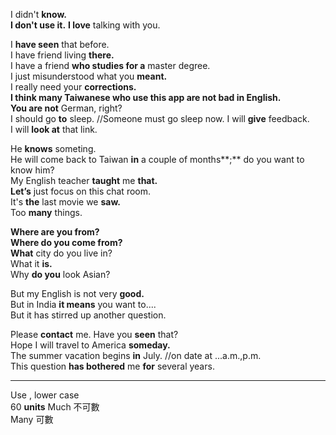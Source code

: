 I didn't **know.**   
**I don't use it.** 
**I love** talking with you.  

I **have seen** that before.  
I have friend living **there.**  
I have a friend **who studies for a** master degree.  
I just misunderstood what you **meant.**  
I really need your **corrections.**  
**I think many Taiwanese who use this app are not bad in English.**  
**You are not** German, right?   
I should go **to** sleep.  //Someone must go sleep now. 
I will **give** feedback.  
I will **look at** that link.   

He **knows** someting.  
He will come back to Taiwan **in** a couple of months**;** do you want to know him?  
My English teacher **taught** me **that.**   
**Let’s** just focus on this chat room.  
It's **the** last movie we **saw.**  
Too **many** things.  


**Where are you from?**   
**Where do you come from?**  
**What** city do you live in?  
What it **is.**  
Why **do you** look Asian? 

But my English is not very **good.**  
But in India **it means** you want to....  
But it has stirred up another question.  

Please **contact** me.
Have you **seen** that?  
Hope I will travel to America **someday.**  
The summer vacation begins **in** July. //on date at ...a.m.,p.m.  
This question **has bothered** me **for** several years.  


-----------------------------------------------------
Use ,  lower case  
60 **units**
Much 不可數  
Many 可數  
